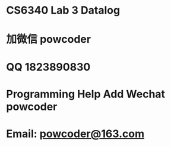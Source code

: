 # CS6340 Lab 3 Datalog
# 加微信 powcoder

# QQ 1823890830

# Programming Help Add Wechat powcoder

# Email: powcoder@163.com

